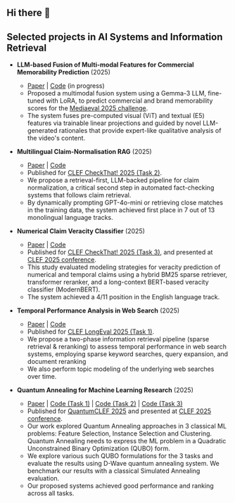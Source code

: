 ## Hi there 👋

<!--
**palexbg/palexbg** is a ✨ _special_ ✨ repository because its `README.md` (this file) appears on your GitHub profile.

Here are some ideas to get you started:

- 🔭 I’m currently working on ...
- 🌱 I’m currently learning ...
- 👯 I’m looking to collaborate on ...
- 🤔 I’m looking for help with ...
- 💬 Ask me about ...
- 📫 How to reach me: ...
- 😄 Pronouns: ...
- ⚡ Fun fact: ...
-->

## Selected projects in AI Systems and Information Retrieval

- **LLM-based Fusion of Multi-modal Features for Commercial Memorability Prediction** (2025)
  - [Paper](https://arxiv.org/abs/2510.22829) | [Code](https://github.com/dsgt-arc/mediaeval-2025-memorability) (in progress) 
  - Proposed a multimodal fusion system using a Gemma-3 LLM, fine-tuned with LoRA, to predict commercial and brand memorability scores for the [Mediaeval 2025 challenge](https://multimediaeval.github.io/editions/2025/tasks/memorability/).
  - The system fuses pre-computed visual (ViT) and textual (E5) features via trainable linear projections and guided by novel LLM-generated rationales that provide expert-like qualitative analysis of the video's content.

- **Multilingual Claim-Normalisation RAG** (2025)
  - [Paper](https://arxiv.org/abs/2508.17402) | [Code](https://github.com/dsgt-arc/checkthat-2025-claims)
  - Published for [CLEF CheckThat! 2025 (Task 2)](https://checkthat.gitlab.io/clef2025/task2/).
  - We propose a retrieval-first, LLM-backed pipeline for claim normalization, a critical second step in automated fact-checking systems that follows claim retrieval. 
  - By dynamically prompting GPT-4o-mini or retrieving close matches in the training data, the system achieved first place in 7 out of 13 monolingual language tracks.

- **Numerical Claim Veracity Classifier** (2025)
  - [Paper](https://arxiv.org/pdf/2507.06195) | [Code](https://github.com/dsgt-arc/checkthat-2025-numerical)
  - Published for [CLEF CheckThat! 2025 (Task 3)](https://checkthat.gitlab.io/clef2025/task3/), and presented at [CLEF 2025 conference](https://clef2025.clef-initiative.eu/).
  - This study evaluated modeling strategies for veracity prediction of numerical and temporal claims using a hybrid BM25 sparse retriever, transformer reranker, and a long-context BERT-based veracity classifier (ModernBERT). 
  - The system achieved a 4/11 position in the English language track.

- **Temporal Performance Analysis in Web Search** (2025) 
  - [Paper](https://arxiv.org/pdf/2507.08360) | [Code](https://github.com/dsgt-arc/longeval-2025)
  - Published for [CLEF LongEval 2025 (Task 1)](https://clef-longeval.github.io/tasks/).
  - We propose a two-phase information retrieval pipeline (sparse retrieval & reranking) to assess temporal performance in web search systems, employing sparse keyword searches, query expansion, and document reranking
  - We also perform topic modeling of the underlying web searches over time.

- **Quantum Annealing for Machine Learning Research** (2025)
  - [Paper](https://arxiv.org/pdf/2507.15063?) | [Code (Task 1)](https://github.com/dsgt-arc/qclef-2025-feature) | [Code (Task 2)](https://github.com/dsgt-arc/qclef-2025-instance) | [Code (Task 3)](https://github.com/dsgt-arc/qclef-2025-clustering)
  - Published for [QuantumCLEF 2025](https://qclef.dei.unipd.it/clef2025-lab) and presented at [CLEF 2025 conference](https://clef2025.clef-initiative.eu/).
  - Our work explored Quantum Annealing approaches in 3 classical ML problems: Feature Selection, Instance Selection and Clustering. Quantum Annealing needs to express the ML problem in a Quadratic Unconstrained Binary Optimization (QUBO) form.
  - We explore various such QUBO formulations for the 3 tasks and evaluate the results using D-Wave quantum annealing system. We benchmark our results with a classical Simulated Annealing evaluation. 
  - Our proposed systems achieved good performance and ranking across all tasks. 
